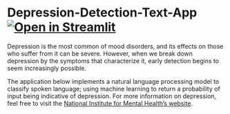 # Depression-Detection-Text-App [![Open in Streamlit](https://static.streamlit.io/badges/streamlit_badge_black_white.svg)](https://share.streamlit.io/vmohan96/depression-detection-text-app/main.py)
Depression is the most common of mood disorders, and its effects on those who suffer from it can be severe. However, when we break down depression by the symptoms that characterize it, early detection begins to seem increasingly possible.

The application below implements a natural language processing model to classify spoken language; using machine learning to return a probability of input being indicative of depression. For more information on depression, feel free to visit the [National Institute for Mental Health’s website](https://www.nimh.nih.gov/health/topics/depression/index.shtml).

